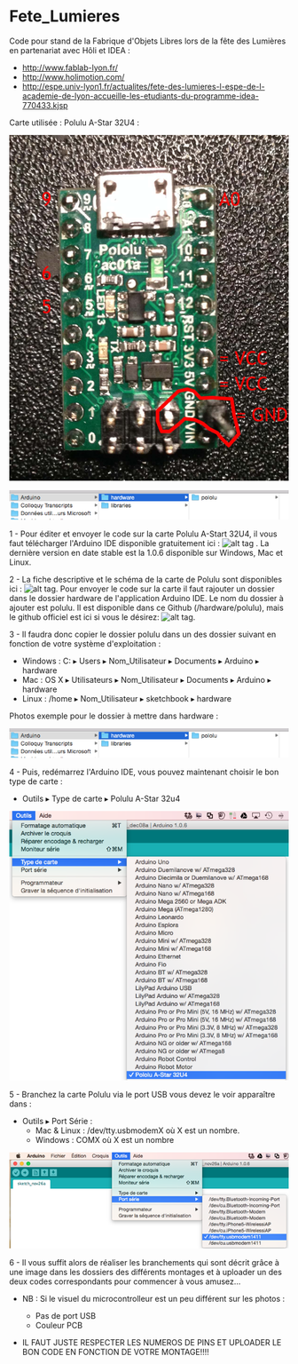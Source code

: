 Fete_Lumieres
=============

Code pour stand de la Fabrique d'Objets Libres lors de la fête des Lumières en partenariat avec Hôli et IDEA :

- http://www.fablab-lyon.fr/
- http://www.holimotion.com/
- http://espe.univ-lyon1.fr/actualites/fete-des-lumieres-l-espe-de-l-academie-de-lyon-accueille-les-etudiants-du-programme-idea-770433.kjsp

Carte utilisée : Polulu A-Star 32U4 :

![alt tag](https://raw.githubusercontent.com/Anderson69s/Fete_Lumieres/master/images_installation/polulu_pcb_front.jpg)

![alt tag](https://raw.githubusercontent.com/Anderson69s/Fete_Lumieres/master/images_installation/Arduino_IDE_hardware_folder.png)


1 - Pour éditer et envoyer le code sur la carte Polulu A-Start 32U4, il vous faut télécharger l'Arduino IDE disponible gratuitement ici : ![alt tag](http://arduino.cc/en/Main/Software) . La dernière version en date stable est la 1.0.6 disponible sur Windows, Mac et Linux.

2 - La fiche descriptive et le schéma de la carte de Polulu sont disponibles ici : ![alt tag](http://www.pololu.com/product/3101/resources). Pour envoyer le code sur la carte il faut rajouter un dossier dans le dossier hardware de l'application Arduino IDE. Le nom du dossier à ajouter est polulu. Il est disponible dans ce Github (/hardware/polulu), mais le github officiel est ici si vous le désirez: ![alt tag](https://github.com/pololu/a-star).

3 - Il faudra donc copier le dossier polulu dans un des dossier suivant en fonction de votre système d'exploitation :

* Windows : C: ▸ Users ▸ Nom_Utilisateur ▸ Documents ▸ Arduino ▸ hardware
* Mac : OS X ▸ Utilisateurs ▸ Nom_Utilisateur ▸ Documents ▸ Arduino ▸ hardware
* Linux : /home ▸ Nom_Utilisateur ▸ sketchbook ▸ hardware

Photos exemple pour le dossier à mettre dans hardware : 

![alt tag](https://raw.githubusercontent.com/Anderson69s/Fete_Lumieres/master/images_installation/Arduino_IDE_hardware_folder.png)

4 - Puis, redémarrez l'Arduino IDE, vous pouvez maintenant choisir le bon type de carte : 

* Outils ▸ Type de carte ▸ Polulu A-Star 32u4

![alt tag](https://raw.githubusercontent.com/Anderson69s/Fete_Lumieres/master/images_installation/Arduino_IDE_type_de_carte.png)

5 - Branchez la carte Polulu via le port USB vous devez le voir apparaître dans : 

* Outils ▸ Port Série :
    * Mac & Linux : /dev/tty.usbmodemX où X est un nombre.
    * Windows : COMX où X est un nombre

![alt tag](https://raw.githubusercontent.com/Anderson69s/Fete_Lumieres/master/images_installation/Arduino_IDE_outils_ports.png)

6 - Il vous suffit alors de réaliser les branchements qui sont décrit grâce à une image dans les dossiers des différents montages et à uploader un des deux codes correspondants pour commencer à vous amusez... 


* NB : Si le visuel du microcontrolleur est un peu différent sur les photos : 
    
    * Pas de port USB 
    * Couleur PCB 

* IL FAUT JUSTE RESPECTER LES NUMEROS DE PINS ET UPLOADER LE BON CODE EN FONCTION DE VOTRE MONTAGE!!!!

